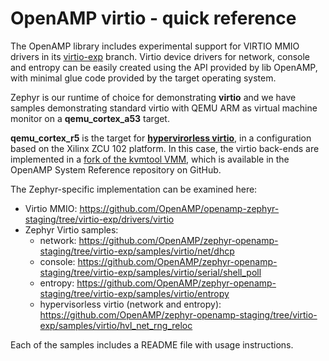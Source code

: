# OpenAMP virtio - quick reference

The OpenAMP library includes experimental support for VIRTIO MMIO drivers in its [virtio-exp](https://github.com/OpenAMP/open-amp/tree/virtio-exp) branch. Virtio device drivers for network, console and entropy can be easily created using the API provided by lib OpenAMP, with minimal glue code provided by the target operating system.

Zephyr is our runtime of choice for demonstrating **virtio** and we have samples demonstrating standard virtio with QEMU ARM as virtual machine monitor on a **qemu_cortex_a53** target.

**qemu_cortex_r5** is the target for **[hypervirorless virtio](https://github.com/danmilea/hypervisorless_virtio_zcu102/blob/main/README_hypervisorless_virtio.md)**, in a configuration based on the Xilinx ZCU 102 platform. In this case, the virtio back-ends are implemented in a [fork of the kvmtool VMM](https://github.com/OpenAMP/kvmtool-openamp-staging/tree/hvl-integration), which is available in the OpenAMP System Reference repository on GitHub.

The Zephyr-specific implementation can be examined here:
- Virtio MMIO: https://github.com/OpenAMP/openamp-zephyr-staging/tree/virtio-exp/drivers/virtio
- Zephyr Virtio samples:
  - network: https://github.com/OpenAMP/zephyr-openamp-staging/tree/virtio-exp/samples/virtio/net/dhcp
  - console: https://github.com/OpenAMP/zephyr-openamp-staging/tree/virtio-exp/samples/virtio/serial/shell_poll
  - entropy: https://github.com/OpenAMP/zephyr-openamp-staging/tree/virtio-exp/samples/virtio/entropy
  - hypervisorless virtio (network and entropy): https://github.com/OpenAMP/zephyr-openamp-staging/tree/virtio-exp/samples/virtio/hvl_net_rng_reloc

Each of the samples includes a README file with usage instructions.